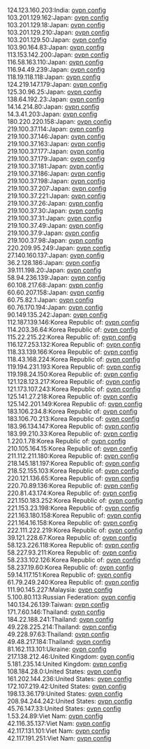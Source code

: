 124.123.160.203:India: [ovpn config](vpn/124_123_160_203.ovpn)  
103.201.129.162:Japan: [ovpn config](vpn/103_201_129_162.ovpn)  
103.201.129.18:Japan: [ovpn config](vpn/103_201_129_18.ovpn)  
103.201.129.210:Japan: [ovpn config](vpn/103_201_129_210.ovpn)  
103.201.129.50:Japan: [ovpn config](vpn/103_201_129_50.ovpn)  
103.90.164.83:Japan: [ovpn config](vpn/103_90_164_83.ovpn)  
113.153.142.200:Japan: [ovpn config](vpn/113_153_142_200.ovpn)  
116.58.163.110:Japan: [ovpn config](vpn/116_58_163_110.ovpn)  
116.94.49.239:Japan: [ovpn config](vpn/116_94_49_239.ovpn)  
118.19.118.118:Japan: [ovpn config](vpn/118_19_118_118.ovpn)  
124.219.147.179:Japan: [ovpn config](vpn/124_219_147_179.ovpn)  
125.30.96.25:Japan: [ovpn config](vpn/125_30_96_25.ovpn)  
138.64.192.23:Japan: [ovpn config](vpn/138_64_192_23.ovpn)  
14.14.214.80:Japan: [ovpn config](vpn/14_14_214_80.ovpn)  
14.3.41.203:Japan: [ovpn config](vpn/14_3_41_203.ovpn)  
180.220.220.158:Japan: [ovpn config](vpn/180_220_220_158.ovpn)  
219.100.37.114:Japan: [ovpn config](vpn/219_100_37_114.ovpn)  
219.100.37.146:Japan: [ovpn config](vpn/219_100_37_146.ovpn)  
219.100.37.163:Japan: [ovpn config](vpn/219_100_37_163.ovpn)  
219.100.37.177:Japan: [ovpn config](vpn/219_100_37_177.ovpn)  
219.100.37.179:Japan: [ovpn config](vpn/219_100_37_179.ovpn)  
219.100.37.181:Japan: [ovpn config](vpn/219_100_37_181.ovpn)  
219.100.37.186:Japan: [ovpn config](vpn/219_100_37_186.ovpn)  
219.100.37.198:Japan: [ovpn config](vpn/219_100_37_198.ovpn)  
219.100.37.207:Japan: [ovpn config](vpn/219_100_37_207.ovpn)  
219.100.37.221:Japan: [ovpn config](vpn/219_100_37_221.ovpn)  
219.100.37.26:Japan: [ovpn config](vpn/219_100_37_26.ovpn)  
219.100.37.30:Japan: [ovpn config](vpn/219_100_37_30.ovpn)  
219.100.37.31:Japan: [ovpn config](vpn/219_100_37_31.ovpn)  
219.100.37.49:Japan: [ovpn config](vpn/219_100_37_49.ovpn)  
219.100.37.9:Japan: [ovpn config](vpn/219_100_37_9.ovpn)  
219.100.37.98:Japan: [ovpn config](vpn/219_100_37_98.ovpn)  
220.209.95.249:Japan: [ovpn config](vpn/220_209_95_249.ovpn)  
27.140.160.137:Japan: [ovpn config](vpn/27_140_160_137.ovpn)  
36.2.128.186:Japan: [ovpn config](vpn/36_2_128_186.ovpn)  
39.111.198.20:Japan: [ovpn config](vpn/39_111_198_20.ovpn)  
58.94.236.139:Japan: [ovpn config](vpn/58_94_236_139.ovpn)  
60.108.217.68:Japan: [ovpn config](vpn/60_108_217_68.ovpn)  
60.60.207.158:Japan: [ovpn config](vpn/60_60_207_158.ovpn)  
60.75.82.1:Japan: [ovpn config](vpn/60_75_82_1.ovpn)  
60.76.170.194:Japan: [ovpn config](vpn/60_76_170_194.ovpn)  
90.149.135.242:Japan: [ovpn config](vpn/90_149_135_242.ovpn)  
112.187.139.146:Korea Republic of: [ovpn config](vpn/112_187_139_146.ovpn)  
114.203.36.64:Korea Republic of: [ovpn config](vpn/114_203_36_64.ovpn)  
115.22.215.22:Korea Republic of: [ovpn config](vpn/115_22_215_22.ovpn)  
116.127.253.132:Korea Republic of: [ovpn config](vpn/116_127_253_132.ovpn)  
118.33.139.166:Korea Republic of: [ovpn config](vpn/118_33_139_166.ovpn)  
118.43.168.224:Korea Republic of: [ovpn config](vpn/118_43_168_224.ovpn)  
119.194.231.193:Korea Republic of: [ovpn config](vpn/119_194_231_193.ovpn)  
119.198.24.150:Korea Republic of: [ovpn config](vpn/119_198_24_150.ovpn)  
121.128.123.217:Korea Republic of: [ovpn config](vpn/121_128_123_217.ovpn)  
121.173.107.243:Korea Republic of: [ovpn config](vpn/121_173_107_243.ovpn)  
125.141.27.218:Korea Republic of: [ovpn config](vpn/125_141_27_218.ovpn)  
125.142.201.149:Korea Republic of: [ovpn config](vpn/125_142_201_149.ovpn)  
183.106.234.8:Korea Republic of: [ovpn config](vpn/183_106_234_8.ovpn)  
183.106.70.213:Korea Republic of: [ovpn config](vpn/183_106_70_213.ovpn)  
183.96.134.147:Korea Republic of: [ovpn config](vpn/183_96_134_147.ovpn)  
183.99.210.33:Korea Republic of: [ovpn config](vpn/183_99_210_33.ovpn)  
1.220.1.78:Korea Republic of: [ovpn config](vpn/1_220_1_78.ovpn)  
210.105.164.15:Korea Republic of: [ovpn config](vpn/210_105_164_15.ovpn)  
211.112.211.180:Korea Republic of: [ovpn config](vpn/211_112_211_180.ovpn)  
218.145.181.197:Korea Republic of: [ovpn config](vpn/218_145_181_197.ovpn)  
218.52.155.103:Korea Republic of: [ovpn config](vpn/218_52_155_103.ovpn)  
220.121.136.65:Korea Republic of: [ovpn config](vpn/220_121_136_65.ovpn)  
220.70.89.136:Korea Republic of: [ovpn config](vpn/220_70_89_136.ovpn)  
220.81.43.174:Korea Republic of: [ovpn config](vpn/220_81_43_174.ovpn)  
221.150.183.252:Korea Republic of: [ovpn config](vpn/221_150_183_252.ovpn)  
221.153.23.198:Korea Republic of: [ovpn config](vpn/221_153_23_198.ovpn)  
221.163.180.158:Korea Republic of: [ovpn config](vpn/221_163_180_158.ovpn)  
221.164.16.158:Korea Republic of: [ovpn config](vpn/221_164_16_158.ovpn)  
222.111.222.219:Korea Republic of: [ovpn config](vpn/222_111_222_219.ovpn)  
39.121.228.67:Korea Republic of: [ovpn config](vpn/39_121_228_67.ovpn)  
58.123.226.118:Korea Republic of: [ovpn config](vpn/58_123_226_118.ovpn)  
58.227.93.211:Korea Republic of: [ovpn config](vpn/58_227_93_211.ovpn)  
58.233.102.126:Korea Republic of: [ovpn config](vpn/58_233_102_126.ovpn)  
58.237.19.60:Korea Republic of: [ovpn config](vpn/58_237_19_60.ovpn)  
59.14.117.151:Korea Republic of: [ovpn config](vpn/59_14_117_151.ovpn)  
61.79.249.240:Korea Republic of: [ovpn config](vpn/61_79_249_240.ovpn)  
111.90.145.227:Malaysia: [ovpn config](vpn/111_90_145_227.ovpn)  
5.100.80.113:Russian Federation: [ovpn config](vpn/5_100_80_113.ovpn)  
140.134.26.139:Taiwan: [ovpn config](vpn/140_134_26_139.ovpn)  
171.7.60.146:Thailand: [ovpn config](vpn/171_7_60_146.ovpn)  
184.22.188.241:Thailand: [ovpn config](vpn/184_22_188_241.ovpn)  
49.228.225.214:Thailand: [ovpn config](vpn/49_228_225_214.ovpn)  
49.228.97.63:Thailand: [ovpn config](vpn/49_228_97_63.ovpn)  
49.48.217.184:Thailand: [ovpn config](vpn/49_48_217_184.ovpn)  
81.162.113.101:Ukraine: [ovpn config](vpn/81_162_113_101.ovpn)  
217.138.212.46:United Kingdom: [ovpn config](vpn/217_138_212_46.ovpn)  
5.181.235.14:United Kingdom: [ovpn config](vpn/5_181_235_14.ovpn)  
108.184.28.0:United States: [ovpn config](vpn/108_184_28_0.ovpn)  
161.202.144.236:United States: [ovpn config](vpn/161_202_144_236.ovpn)  
172.107.219.42:United States: [ovpn config](vpn/172_107_219_42.ovpn)  
198.13.36.179:United States: [ovpn config](vpn/198_13_36_179.ovpn)  
208.94.244.242:United States: [ovpn config](vpn/208_94_244_242.ovpn)  
45.76.147.33:United States: [ovpn config](vpn/45_76_147_33.ovpn)  
1.53.24.89:Viet Nam: [ovpn config](vpn/1_53_24_89.ovpn)  
42.116.35.137:Viet Nam: [ovpn config](vpn/42_116_35_137.ovpn)  
42.117.131.101:Viet Nam: [ovpn config](vpn/42_117_131_101.ovpn)  
42.117.191.251:Viet Nam: [ovpn config](vpn/42_117_191_251.ovpn)  
